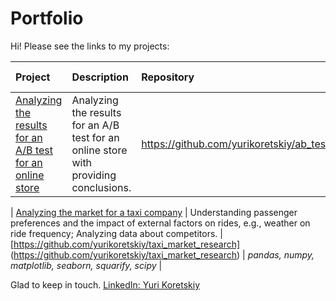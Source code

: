 # Portfolio
Hi! Please see the links to my projects:

| Project | Description | Repository | Libraries used | 
| :---------------------- | :---------------------- | :---------------------- | :---------------------- |
| [Analyzing the results for an A/B test for an online store](https://github.com/yurikoretskiy/ab_test_online_shop/blob/main/AB_test_online_shop.ipynb)| Analyzing the results for an A/B test for an online store with providing conclusions.| https://github.com/yurikoretskiy/ab_test_online_shop |*pandas, numpy, matplotlib, seaborn, scipy* |

| [Analyzing the market for a taxi company](https://github.com/yurikoretskiy/taxi_market_research/blob/main/taxi_market_research.ipynb) | Understanding passenger preferences and the impact of external factors on rides, e.g., weather on ride frequency; Analyzing data about competitors. | [https://github.com/yurikoretskiy/taxi_market_research] (https://github.com/yurikoretskiy/taxi_market_research) | *pandas, numpy, matplotlib, seaborn, squarify, scipy* |

Glad to keep in touch.
[LinkedIn: Yuri Koretskiy](https://www.linkedin.com/in/yurikoretskiy/)
